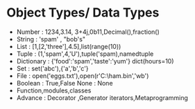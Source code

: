 # Object Types/ Data Types

- Number : 1234,3.14, 3+4j,0b11,Decimal(),fraction()
- String : 'spam' , "bob's"
- List : [1,[2,'three'],4.5],list(range(10))
- Tuple : (1,'spam',4,'U'),tuple('spam),namedtuple
- Dictionary : {'food':'spam','taste':'yum'} dict(hours=10)
- Set : set('abc'),{'a','b','c'}
- File : open('eggs.txt'),open(r'C:\ham.bin','wb')
- Boolean : True,False
  None : None
- Function,modules,classes
- Advance : Decorator ,Generator iterators,Metaprogramming
